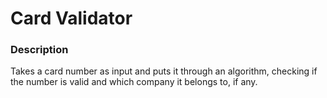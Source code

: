 Card Validator
========

### Description
Takes a card number as input and puts it through an algorithm, checking if the number is valid and which company it belongs to, if any.
